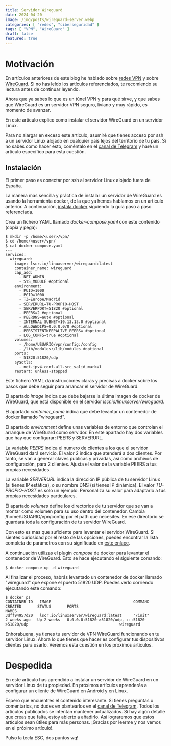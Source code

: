 ```yaml
---
title: Servidor Wireguard
date: 2024-04-20
image: /img/posts/wireguard-server.webp
categories: [ "redes", "ciberseguridad" ]
tags: [ "VPN", "WireGuard" ]
draft: false
featured: true
---
```


# Motivación

En artículos anteriores de este blog he hablado sobre [redes VPN](/post/2024/vpn) y sobre [WireGuard](/post/2024/wireguard). Si no has leído los artículos referenciados, te recomiendo su lectura antes de continuar leyendo.

Ahora que ya sabes lo que es un túnel VPN y para qué sirve, y que sabes que WireGuard es un servidor VPN seguro, liviano y muy rápido, es momento de avanzar.

En este articulo explico como instalar el servidor WireGuard en un servidor Linux.

Para no alargar en exceso este articulo, asumiré que tienes acceso por ssh a un servidor Linux alojado en cualquier país lejos del territorio de tu país. Si no sabes como hacer esto, coméntalo en el [canal de Telegram](https://t.me/lateclaescape) y haré un articulo específico para esta cuestión.

## Instalación

El primer paso es conectar por ssh al servidor Linux alojado fuera de España.

La manera mas sencilla y práctica de instalar un servidor de WireGuard es usando la herramienta docker, de la que ya hemos hablamos en un articulo anterior. A continuación, [instala docker](/post/2024/herramienta-docker) siguiendo la guía paso a paso referenciada.

Crea un fichero YAML llamado *docker-compose.yaml* con este contenido (copia y pega):

```
$ mkdir -p /home/<user>/vpn/
$ cd /home/<user>/vpn/
$ cat docker-compose.yaml
---
services:
  wireguard:
    image: lscr.io/linuxserver/wireguard:latest
    container_name: wireguard
    cap_add:
      - NET_ADMIN
      - SYS_MODULE #optional
    environment:
      - PUID=1000
      - PGID=1000
      - TZ=Europe/Madrid
      - SERVERURL=TU-PROPIO-HOST
      - SERVERPORT=51820 #optional
      - PEERS=2 #optional
      - PEERDNS=auto #optional
      - INTERNAL_SUBNET=10.13.13.0 #optional
      - ALLOWEDIPS=0.0.0.0/0 #optional
      - PERSISTENTKEEPALIVE_PEERS= #optional
      - LOG_CONFS=true #optional
    volumes:
      - /home/USUARIO/vpn/config:/config
      - /lib/modules:/lib/modules #optional
    ports:
      - 51820:51820/udp
    sysctls:
      - net.ipv4.conf.all.src_valid_mark=1
    restart: unless-stopped
```

Este fichero YAML da instrucciones claras y precisas a docker sobre los pasos que debe seguir para arrancar el servidor de WireGuard.

El apartado *image* indica que debe bajarse la última imagen de docker de WireGuard, que está disponible en el servidor *lscr.io/linuxserver/wireguard*.

El apartado *container_name* indica que debe levantar un contenedor de docker llamado "wireguard".

El apartado *environment* define unas variables de entorno que controlan el arranque de WireGuard como servidor. En este apartado hay dos variables que hay que configurar: PEERS y SERVERURL.

La variable *PEERS* indica el numero de clientes a los que el servidor WireGuard dará servicio. El valor 2 indica que atenderá a dos clientes. Por tanto, se van a generar claves publicas y privadas, así como archivos de configuración, para 2 clientes. Ajusta el valor de la variable PEERS a tus propias necesidades.

La variable *SERVERURL* indica la dirección IP pública de tu servidor Linux (si tienes IP estática), o su nombre DNS (si tienes IP dinámica). El valor *TU-PROPIO-HOST* es solo un ejemplo. Personaliza su valor para adaptarlo a tus propias necesidades particulares.

El apartado *volumes* define los directorios de tu servidor que se van a montar como volumen para su uso dentro del contenedor. Cambia /home/USUARIO/vpn/config por el path que necesites. En ese directorio se guardará toda la configuración de tu servidor WireGuard.

Con esto es mas que suficiente para levantar el servidor WireGuard. Si sientes curiosidad por el resto de las opciones, puedes encontrar la lista completa de parámetros con su significado en [este enlace](https://github.com/linuxserver/docker-wireguard).

A continuación utilizas el plugin *compose* de docker para levantar el contenedor de WireGuard. Esto se hace ejecutando el siguiente comando:

```
$ docker compose up -d wireguard
```

Al finalizar el proceso, habrás levantado un contenedor de docker llamado "wireguard" que expone el puerto 51820 UDP. Puedes verlo corriendo ejecutando este comando:

```
$ docker ps
CONTAINER ID   IMAGE                                    COMMAND                  CREATED       STATUS       PORTS                                                                                NAMES
3dff94957d20   lscr.io/linuxserver/wireguard:latest     "/init"                  2 weeks ago   Up 2 weeks   0.0.0.0:51820->51820/udp, :::51820->51820/udp                                        wireguard
```

Enhorabuena, ya tienes tu servidor de VPN WireGuard funcionando en tu servidor Linux. Ahora lo que tienes que hacer es configurar tus dispositivos clientes para usarlo. Veremos esta cuestión en los próximos articulos.

# Despedida

En este articulo has aprendido a instalar un servidor de WireGuard en un servidor Linux de tu propiedad. En próximos artículos aprenderás a configurar un cliente de WireGuard en Android y en Linux.

Espero que encuentres el contenido interesante. Si tienes preguntas o comentarios, no dudes en plantearlos en el [canal de Telegram](https://t.me/lateclaescape). Todos los artículos publicados se intentan mantener actualizados. Si hay algún detalle que creas que falta, estoy abierto a añadirlo. Así lograremos que estos artículos sean útiles para más personas. ¡Gracias por leerme y nos vemos en el próximo artículo!.

Pulso la tecla ESC, dos puntos wq!
